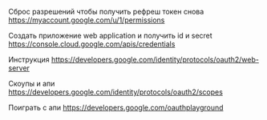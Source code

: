 Сброс разрешений чтобы получить рефреш токен снова
https://myaccount.google.com/u/1/permissions

Создать приложение web application и получить id и secret
https://console.cloud.google.com/apis/credentials

Инструкция 
https://developers.google.com/identity/protocols/oauth2/web-server

Скоупы и апи
https://developers.google.com/identity/protocols/oauth2/scopes

Поиграть с апи
https://developers.google.com/oauthplayground